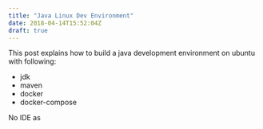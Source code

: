 ```yaml
---
title: "Java Linux Dev Environment"
date: 2018-04-14T15:52:04Z
draft: true
---
```


This post explains how to build a java development environment on ubuntu with following:
* jdk
* maven
* docker
* docker-compose

No IDE as
